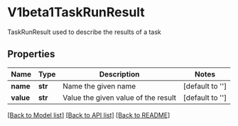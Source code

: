 # V1beta1TaskRunResult

TaskRunResult used to describe the results of a task
## Properties
Name | Type | Description | Notes
------------ | ------------- | ------------- | -------------
**name** | **str** | Name the given name | [default to '']
**value** | **str** | Value the given value of the result | [default to '']

[[Back to Model list]](../README.md#documentation-for-models) [[Back to API list]](../README.md#documentation-for-api-endpoints) [[Back to README]](../README.md)


